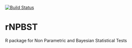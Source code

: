 [![Build Status](https://travis-ci.org/JacintoCC/rNPBST.svg?branch=master)](https://travis-ci.org/JacintoCC/rNPBST)

# rNPBST
R package for Non Parametric and Bayesian Statistical Tests
